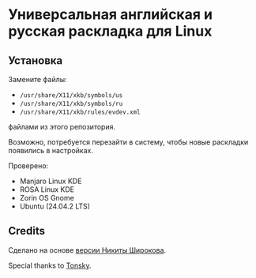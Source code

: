 # Универсальная английская и русская раскладка для Linux

## Установка

Замените файлы:
- `/usr/share/X11/xkb/symbols/us`
- `/usr/share/X11/xkb/symbols/ru`
- `/usr/share/X11/xkb/rules/evdev.xml`

файлами из этого репозитория.

Возможно, потребуется перезайти в систему, чтобы новые раскладки появились в настройках.

Проверено:
- Manjaro Linux KDE
- ROSA Linux KDE
- Zorin OS Gnome
- Ubuntu (24.04.2 LTS)


## Credits

Сделано на основе [версии Никиты Широкова](https://github.com/braindefender/universal-layout).

Special thanks to [Tonsky](https://tonsky.me/).

